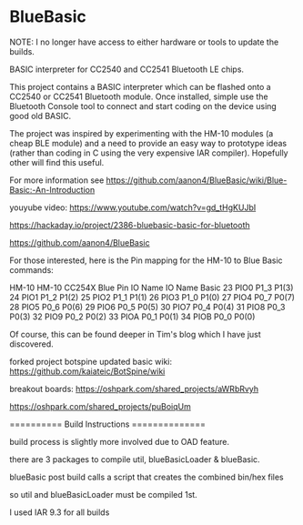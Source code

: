 BlueBasic
=========

NOTE: I no longer have access to either hardware or tools to update the builds.

BASIC interpreter for CC2540 and CC2541 Bluetooth LE chips.

This project contains a BASIC interpreter which can be flashed onto a CC2540 or CC2541 Bluetooth module. Once installed, simple use the Bluetooth Console tool to connect and start coding on the device using good old BASIC.

The project was inspired by experimenting with the HM-10 modules (a cheap BLE module) and a need to provide an easy way to prototype ideas (rather than coding in C using the very expensive IAR compiler). Hopefully other will find this useful.

For more information see https://github.com/aanon4/BlueBasic/wiki/Blue-Basic:-An-Introduction

youyube video: https://www.youtube.com/watch?v=gd_tHgKUJbI

https://hackaday.io/project/2386-bluebasic-basic-for-bluetooth

https://github.com/aanon4/BlueBasic

For those interested, here is the Pin mapping for the HM-10 to Blue Basic commands: 

HM-10   HM-10         CC254X    Blue
Pin         IO Name    IO Name    Basic
23          PIO0          P1_3           P1(3)
24          PIO1           P1_2           P1(2)
25          PIO2          P1_1            P1(1)
26          PIO3          P1_0           P1(0)
27          PIO4          P0_7           P0(7)
28          PIO5          P0_6          P0(6)
29          PIO6          P0_5          P0(5)
30          PIO7          P0_4          P0(4)
31           PIO8          P0_3          P0(3)
32          PIO9          P0_2          P0(2)
33          PIOA          P0_1           P0(1)
34          PIOB          P0_0          P0(0)

Of course, this can be found deeper in Tim's blog which I have just discovered.



forked project botspine
updated basic wiki:
https://github.com/kaiateic/BotSpine/wiki



breakout boards:
https://oshpark.com/shared_projects/aWRbRvyh

https://oshpark.com/shared_projects/puBoiqUm



========== Build Instructions ==============

build process is slightly more involved due to OAD feature.

there are 3 packages to compile util, blueBasicLoader & blueBasic. 

blueBasic post build calls a script that creates the combined bin/hex files

so util and blueBasicLoader must be compiled 1st.

I used IAR 9.3 for all builds

